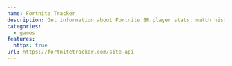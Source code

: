 ```yaml
---
name: Fortnite Tracker
description: Get information about Fortnite BR player stats, match history, score, and activity challenges.
categories:
  - games
features:
  https: true
url: https://fortnitetracker.com/site-api
---
```

